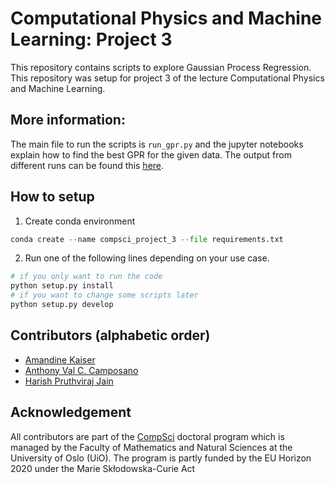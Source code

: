 # Computational Physics and Machine Learning: Project 3

This repository contains scripts to explore Gaussian Process Regression. This repository was setup for project 3 of the lecture Computational Physics and Machine Learning.

## More information:
The main file to run the scripts is `run_gpr.py` and the jupyter notebooks explain how to find the best GPR for the given data. The output from different runs can be found this [here](output).

## How to setup
1. Create conda environment
```python
conda create --name compsci_project_3 --file requirements.txt
```
2. Run one of the following lines depending on your use case.
```python
# if you only want to run the code
python setup.py install
# if you want to change some scripts later
python setup.py develop
```

## Contributors (alphabetic order)
* [Amandine Kaiser](https://www.mn.uio.no/compsci/english/people/phd-candidates/kaiser.html)
* [Anthony Val C. Camposano](https://www.mn.uio.no/compsci/english/people/phd-candidates/camposano.html)
* [Harish Pruthviraj Jain](https://www.mn.uio.no/compsci/english/people/phd-candidates/jain.html)

## Acknowledgement
All contributors are part of the [CompSci](https://www.mn.uio.no/compsci/english/) doctoral program which is managed by the Faculty of Mathematics and Natural Sciences at the University of Oslo (UiO).
The program is partly funded by the EU Horizon 2020 under the Marie Skłodowska-Curie Act